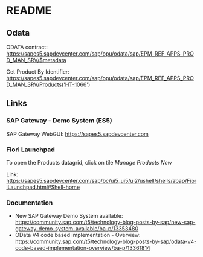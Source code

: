 # README

## Odata

ODATA contract:
https://sapes5.sapdevcenter.com/sap/opu/odata/sap/EPM_REF_APPS_PROD_MAN_SRV/$metadata

Get Product By Identifier:
https://sapes5.sapdevcenter.com/sap/opu/odata/sap/EPM_REF_APPS_PROD_MAN_SRV/Products('HT-1066')

## Links

### SAP Gateway - Demo System (ES5)

SAP Gateway WebGUI: https://sapes5.sapdevcenter.com

### Fiori Launchpad 

To open the Products datagrid, click on tile *Manage Products New*

Link: https://sapes5.sapdevcenter.com/sap/bc/ui5_ui5/ui2/ushell/shells/abap/FioriLaunchpad.html#Shell-home

### Documentation

- New SAP Gateway Demo System available: https://community.sap.com/t5/technology-blog-posts-by-sap/new-sap-gateway-demo-system-available/ba-p/13353480
- OData V4 code based implementation - Overview: https://community.sap.com/t5/technology-blog-posts-by-sap/odata-v4-code-based-implementation-overview/ba-p/13361814
